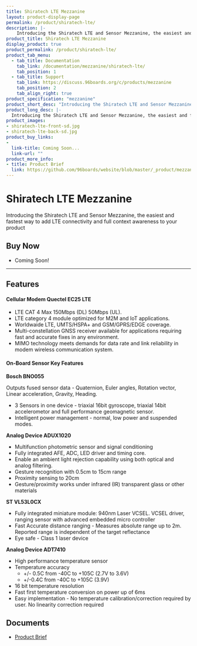 ```yaml
---
title: Shiratech LTE Mezzanine
layout: product-display-page
permalink: /product/shiratech-lte/
description: |-
    Introducing the Shiratech LTE and Sensor Mezzanine, the easiest and fastest way to add LTE connectivity and full context awareness to your product
product_title: Shiratech LTE Mezzanine
display_product: true
product_permalink: /product/shiratech-lte/
product_tab_menu:
  - tab_title: Documentation
    tab_link: /documentation/mezzanine/shiratech-lte/
    tab_position: 1
  - tab_title: Support
    tab_link: https://discuss.96boards.org/c/products/mezzanine
    tab_position: 2
    tab_align_right: true
product_specification: "mezzanine"
product_short_desc: "Introducing the Shiratech LTE and Sensor Mezzanine, the easiest and fastest way to add LTE connectivity and full context awareness to your product"
product_long_desc: |-
  Introducing the Shiratech LTE and Sensor Mezzanine, the easiest and fastest way to add LTE connectivity and full context awareness to your product
product_images:
- shiratech-lte-front-sd.jpg
- shiratech-lte-back-sd.jpg
product_buy_links:
-
  link-title: Coming Soon...
  link-url: ""
product_more_info:
- title: Product Brief
  link: https://github.com/96boards/website/blob/master/_product/mezzanine/shiratech-lte/files/shiratech-brief.pdf
---
```

# Shiratech LTE Mezzanine

Introducing the Shiratech LTE and Sensor Mezzanine, the easiest and fastest way to add LTE connectivity and full context awareness to your product

## Buy Now

- Coming Soon!

***

## Features

#### Cellular Modem Quectel EC25 LTE

- LTE CAT 4 Max 150Mbps (DL) 50Mbps (UL).
- LTE category 4 module optimized for M2M and IoT applications.
- Worldwaide LTE, UMTS/HSPA+ and GSM/GPRS/EDGE coverage.
- Multi-constellation GNSS receiver available for applications requiring fast and accurate fixes in any environment.
- MIMO technology meets demands for data rate and link reliability in modem wireless communication system.

#### On-Board Sensor Key Features

**Bosch BNO055**

Outputs fused sensor data - Quaternion, Euler angles, Rotation vector, Linear acceleration, Gravity, Heading.

- 3 Sensors in one device - triaxial 16bit gyroscope, triaxial 14bit accelerometor and full performance geomagnetic sensor.
- Intelligent power management - normal, low power and suspended modes.

**Analog Device ADUX1020**

- Multifunction photometric sensor and signal conditioning
- Fully integrated AFE, ADC, LED driver and timing core.
- Enable an ambient light rejection capability using both optical and analog filtering.
- Gesture recognition with 0.5cm to 15cm range
- Proximity sensing to 20cm
- Gesture/proximity works under infrared (IR) transparent glass or other materials

**ST VL53L0CX**

- Fully integrated miniature module: 940nm Laser VCSEL. VCSEL driver, ranging sensor with advanced embedded micro controller
- Fast Accurate distance ranging - Measures absolute range up to 2m. Reported range is independent of the target reflectance
- Eye safe - Class 1 laser device

**Analog Device ADT7410**

- High performance temperature sensor
- Temperature accuracy
   - +/- 0.5C from -40C to +105C (2.7V to 3.6V)
   - +/-0.4C from -40C to +105C (3.9V)
- 16 bit temperature resolution
- Fast first temperature conversion on power up of 6ms
- Easy implementation - No temperature calibration/correction required by user. No linearity correction required

## Documents

- [Product Brief](https://github.com/96boards/website/blob/master/_product/mezzanine/shiratech-lte/files/shiratech-brief.pdf)
